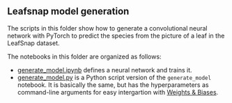 ## Leafsnap model generation

Thе scripts in this folder show how to generate a convolutional neural network with PyTorch to predict the species from the picture of a leaf in the LeafSnap dataset.

The notebooks in this folder are organized as follows:

- [generate_model.ipynb](generate_model.ipynb) defines a neural network and trains it.
- [generate_model.py](generate_model.py) is a Python script version of the `generate_model` notebook. It is basically the same, but has the hyperparameters as command-line arguments for easy intergartion with [Weights & Biases](https://wandb.ai).

